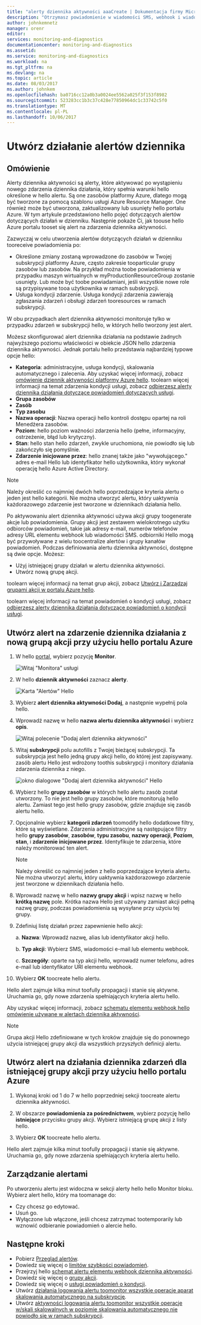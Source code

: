 ```yaml
---
title: "alerty dziennika aktywności aaaCreate | Dokumentacja firmy Microsoft"
description: "Otrzymasz powiadomienie w wiadomości SMS, webhook i wiadomości e-mail po wystąpieniu określonego zdarzenia w dzienniku aktywności hello."
author: johnkemnetz
manager: orenr
editor: 
services: monitoring-and-diagnostics
documentationcenter: monitoring-and-diagnostics
ms.assetid: 
ms.service: monitoring-and-diagnostics
ms.workload: na
ms.tgt_pltfrm: na
ms.devlang: na
ms.topic: article
ms.date: 08/03/2017
ms.author: johnkem
ms.openlocfilehash: ba0716cc12a0b3a0024ee5562a025f3f153f8982
ms.sourcegitcommit: 523283cc1b3c37c428e77850964dc1c33742c5f0
ms.translationtype: MT
ms.contentlocale: pl-PL
ms.lasthandoff: 10/06/2017
---
```

# <a name="create-activity-log-alerts"></a>Utwórz działanie alertów dziennika

## <a name="overview"></a>Omówienie
Alerty dziennika aktywności są alerty, które aktywować po wystąpieniu nowego zdarzenia dziennika działania, który spełnia warunki hello określone w hello alertu. Są one zasobów platformy Azure, dlatego mogą być tworzone za pomocą szablonu usługi Azure Resource Manager. One również może być utworzona, zaktualizowany lub usunięty hello portalu Azure. W tym artykule przedstawiono hello pojęć dotyczących alertów dotyczących działań w dzienniku. Następnie pokaże Ci, jak toouse hello Azure portalu tooset się alert na zdarzenia dziennika aktywności.

Zazwyczaj w celu utworzenia alertów dotyczących działań w dzienniku tooreceive powiadomienia po:

* Określone zmiany zostaną wprowadzone do zasobów w Twojej subskrypcji platformy Azure, często zakresie tooparticular grupy zasobów lub zasobów. Na przykład można toobe powiadomienia w przypadku maszyn wirtualnych w myProductionResourceGroup zostanie usunięty. Lub może być toobe powiadamiani, jeśli wszystkie nowe role są przypisywane tooa użytkownika w ramach subskrypcji.
* Usługa kondycji zdarzenie. Usługa kondycji zdarzenia zawierają zgłaszania zdarzeń i obsługi zdarzeń tooresources w ramach subskrypcji.

W obu przypadkach alert dziennika aktywności monitoruje tylko w przypadku zdarzeń w subskrypcji hello, w których hello tworzony jest alert.

Możesz skonfigurować alert dziennika działania na podstawie żadnych najwyższego poziomu właściwości w obiekcie JSON hello zdarzenia dziennika aktywności. Jednak portalu hello przedstawia najbardziej typowe opcje hello:

- **Kategoria**: administracyjne, usługa kondycji, skalowania automatycznego i zalecenia. Aby uzyskać więcej informacji, zobacz [omówienie dziennik aktywności platformy Azure hello](./monitoring-overview-activity-logs.md#categories-in-the-activity-log). toolearn więcej informacji na temat zdarzenia kondycji usługi, zobacz [odbierzesz alerty dziennika działania dotyczące powiadomień dotyczących usługi](./monitoring-activity-log-alerts-on-service-notifications.md).
- **Grupa zasobów**
- **Zasób**
- **Typ zasobu**
- **Nazwa operacji**: Nazwa operacji hello kontroli dostępu opartej na roli Menedżera zasobów.
- **Poziom**: hello poziom ważności zdarzenia hello (pełne, informacyjny, ostrzeżenie, błąd lub krytyczny).
- **Stan**: hello stan hello zdarzeń, zwykle uruchomiona, nie powiodło się lub zakończyło się pomyślnie.
- **Zdarzenie inicjowane przez**: hello znanej także jako "wywołującego." adres e-mail Hello lub identyfikator hello użytkownika, który wykonał operację hello Azure Active Directory.

>[!NOTE]
>Należy określić co najmniej dwóch hello poprzedzające kryteria alertu o jeden jest hello kategorii. Nie można utworzyć alertu, który uaktywnia każdorazowego zdarzenie jest tworzone w dziennikach działania hello.
>
>

Po aktywowaniu alert dziennika aktywności używa akcji grupy toogenerate akcje lub powiadomienia. Grupy akcji jest zestawem wielokrotnego użytku odbiorców powiadomień, takie jak adresy e-mail, numerów telefonów adresy URL elementu webhook lub wiadomości SMS. odbiorniki Hello mogą być przywoływane z wielu toocentralize alertów i grupy kanałów powiadomień. Podczas definiowania alertu dziennika aktywności, dostępne są dwie opcje. Możesz:

* Użyj istniejącej grupy działań w alertu dziennika aktywności. 
* Utwórz nową grupę akcji. 

toolearn więcej informacji na temat grup akcji, zobacz [Utwórz i Zarządzaj grupami akcji w portalu Azure hello](monitoring-action-groups.md).

toolearn więcej informacji na temat powiadomień o kondycji usługi, zobacz [odbierzesz alerty dziennika działania dotyczące powiadomień o kondycji usługi](monitoring-activity-log-alerts-on-service-notifications.md).

## <a name="create-an-alert-on-an-activity-log-event-with-a-new-action-group-by-using-hello-azure-portal"></a>Utwórz alert na zdarzenie dziennika działania z nową grupą akcji przy użyciu hello portalu Azure
1. W hello [portal](https://portal.azure.com), wybierz pozycję **Monitor**.

    ![Witaj "Monitora" usługi](./media/monitoring-activity-log-alerts/home-monitor.png)
2. W hello **dziennik aktywności** zaznacz **alerty**.

    ![Karta "Alertów" Hello](./media/monitoring-activity-log-alerts/alerts-blades.png)
3. Wybierz **alert dziennika aktywności Dodaj**, a następnie wypełnij pola hello.

4. Wprowadź nazwę w hello **nazwa alertu dziennika aktywności** i wybierz **opis**.

    ![Witaj polecenie "Dodaj alert dziennika aktywności"](./media/monitoring-activity-log-alerts/add-activity-log-alert.png)

5. Witaj **subskrypcji** polu autofills z Twojej bieżącej subskrypcji. Ta subskrypcja jest hello jedną grupy akcji hello, do której jest zapisywany. zasób alertu Hello jest wdrożony toothis subskrypcji i monitory działania zdarzenia dziennika z niego.

    ![okno dialogowe "Dodaj alert dziennika aktywności" Hello](./media/monitoring-activity-log-alerts/activity-log-alert-new-action-group.png)

6. Wybierz hello **grupy zasobów** w których hello alertu zasób został utworzony. To nie jest hello grupy zasobów, które monitorują hello alertu. Zamiast tego jest hello grupy zasobów, gdzie znajduje się zasób alertu hello.

7. Opcjonalnie wybierz **kategorii zdarzeń** toomodify hello dodatkowe filtry, które są wyświetlane. Zdarzenia administracyjne są następujące filtry hello **grupy zasobów**, **zasobów**, **typu zasobu**, **nazwy operacji**, **Poziom**, **stan**, i **zdarzenie inicjowane przez**. Identyfikuje te zdarzenia, które należy monitorować ten alert.

    >[!NOTE]
    >Należy określić co najmniej jeden z hello poprzedzające kryteria alertu. Nie można utworzyć alertu, który uaktywnia każdorazowego zdarzenie jest tworzone w dziennikach działania hello.
    >
    >

8. Wprowadź nazwę w hello **nazwy grupy akcji** i wpisz nazwę w hello **krótką nazwę** pole. Krótka nazwa Hello jest używany zamiast akcji pełną nazwę grupy, podczas powiadomienia są wysyłane przy użyciu tej grupy.

9.  Zdefiniuj listę działań przez zapewnienie hello akcji:

    a. **Nazwa**: Wprowadź nazwę, alias lub identyfikator akcji hello.

    b. **Typ akcji**: Wybierz SMS, wiadomości e-mail lub elementu webhook.

    c. **Szczegóły**: oparte na typ akcji hello, wprowadź numer telefonu, adres e-mail lub identyfikator URI elementu webhook.

10. Wybierz **OK** toocreate hello alertu.

Hello alert zajmuje kilka minut toofully propagacji i stanie się aktywne. Uruchamia go, gdy nowe zdarzenia spełniających kryteria alertu hello.

Aby uzyskać więcej informacji, zobacz [schematu elementu webhook hello omówienie używane w alertach dziennika aktywności](monitoring-activity-log-alerts-webhook.md).

>[!NOTE]
>Grupa akcji Hello zdefiniowane w tych kroków znajduje się do ponownego użycia istniejącej grupy akcji dla wszystkich przyszłych definicji alertu.
>
>

## <a name="create-an-alert-on-an-activity-log-event-for-an-existing-action-group-by-using-hello-azure-portal"></a>Utwórz alert na działania dziennika zdarzeń dla istniejącej grupy akcji przy użyciu hello portalu Azure
1. Wykonaj kroki od 1 do 7 w hello poprzedniej sekcji toocreate alertu dziennika aktywności.

2. W obszarze **powiadomienia za pośrednictwem**, wybierz pozycję hello **istniejące** przycisku grupy akcji. Wybierz istniejącą grupę akcji z listy hello.

3. Wybierz **OK** toocreate hello alertu.

Hello alert zajmuje kilka minut toofully propagacji i stanie się aktywne. Uruchamia go, gdy nowe zdarzenia spełniających kryteria alertu hello.

## <a name="manage-your-alerts"></a>Zarządzanie alertami

Po utworzeniu alertu jest widoczna w sekcji alerty hello hello Monitor bloku. Wybierz alert hello, który ma toomanage do:

* Czy chcesz go edytować.
* Usuń go.
* Wyłączone lub włączone, jeśli chcesz zatrzymać tootemporarily lub wznowić odbieranie powiadomień o alercie hello.

## <a name="next-steps"></a>Następne kroki
- Pobierz [Przegląd alertów](monitoring-overview-alerts.md).
- Dowiedz się więcej o [limitów szybkości powiadomień](monitoring-alerts-rate-limiting.md).
- Przejrzyj hello [schemat alertu elementu webhook dziennika aktywności](monitoring-activity-log-alerts-webhook.md).
- Dowiedz się więcej o [grupy akcji](monitoring-action-groups.md).  
- Dowiedz się więcej o [usługi powiadomień o kondycji](monitoring-service-notifications.md).
- Utwórz [działania logowania alertu toomonitor wszystkie operacje aparat skalowania automatycznego na subskrypcję](https://github.com/Azure/azure-quickstart-templates/tree/master/monitor-autoscale-alert).
- Utwórz [aktywności logowania alertu toomonitor wszystkie operacje w/skali skalowalnych w poziomie skalowania automatycznego nie powiodło się w ramach subskrypcji](https://github.com/Azure/azure-quickstart-templates/tree/master/monitor-autoscale-failed-alert).
